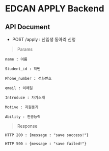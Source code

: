 # EDCAN APPLY Backend

## API Document

* POST /apply : 신입생 동아리 신청

> Params

    name : 이름

    Student_id : 학번

    Phone_number : 전화번호

    email : 이메일

    Introduce : 자기소개

    Motive : 지원동기

    Ability : 전공능력


> Response

    HTTP 200 : {message : "save success!"}

    HTTP 500 : {message : "save failed!"}
